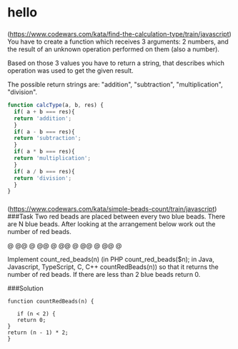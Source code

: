 # hello
###
(https://www.codewars.com/kata/find-the-calculation-type/train/javascript)
You have to create a function which receives 3 arguments: 2 numbers, and the result of an unknown operation performed on them (also a number).

Based on those 3 values you have to return a string, that describes which operation was used to get the given result.

The possible return strings are: "addition", "subtraction", "multiplication", "division".

```javascript
function calcType(a, b, res) {
  if( a + b === res){
  return 'addition';
  }
  if( a - b === res){
  return 'subtraction';
  }
  if( a * b === res){
  return 'multiplication';
  }
  if( a / b === res){
  return 'division';
  }
}
```
###

(https://www.codewars.com/kata/simple-beads-count/train/javascript)
 ###Task
 Two red beads are placed between every two blue beads. There are N blue beads. After looking at the arrangement below work out the number of red beads.
 
 @ @@ @ @@ @ @@ @ @@ @ @@ @
 
 Implement count_red_beads(n) (in PHP count_red_beads($n); in Java, Javascript, TypeScript, C, C++ countRedBeads(n)) so that it returns the number of red beads.
 If there are less than 2 blue beads return 0.
 
 ###Solution
 ```javaskript
 function countRedBeads(n) {
  
    if (n < 2) {
    return 0;
 }
 return (n - 1) * 2;
 }
 ```
